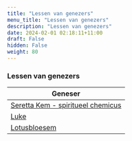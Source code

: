 ```yaml
---
title: "Lessen van genezers"
menu_title: "Lessen van genezers"
description: "Lessen van genezers"
date: 2024-02-01 02:18:11+11:00
draft: False
hidden: False
weight: 80
---
```

### Lessen van genezers

| **Geneser**
|---
| [Seretta Kem - spiritueel chemicus](/16-nl-spiritual-teachers/16-8-nl-lessons-from-healers/16-8-1-nl-seretta-kem/)
| [Luke](/16-nl-spiritual-teachers/16-8-nl-lessons-from-healers/16-8-2-nl-luke/)
| [Lotusbloesem](/16-nl-spiritual-teachers/16-8-nl-lessons-from-healers/16-8-3-nl-lotus-blossom/)
